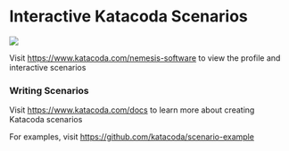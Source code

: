 # Interactive Katacoda Scenarios

[![](http://shields.katacoda.com/katacoda/nemesis-software/count.svg)](https://www.katacoda.com/nemesis-software "Get your profile on Katacoda.com")

Visit https://www.katacoda.com/nemesis-software to view the profile and interactive scenarios

### Writing Scenarios
Visit https://www.katacoda.com/docs to learn more about creating Katacoda scenarios

For examples, visit https://github.com/katacoda/scenario-example
